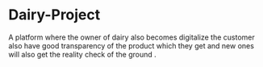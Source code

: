 # Dairy-Project
A platform where the owner of dairy also becomes digitalize the customer also have good transparency of the product which they get and new ones will also get the reality check of the ground .
